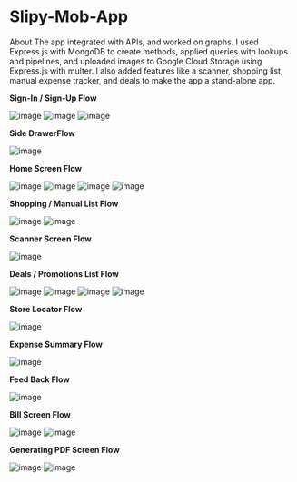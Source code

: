 # Slipy-Mob-App
About The app integrated with APIs, and worked on graphs. I used Express.js with MongoDB to create methods, applied queries with lookups and pipelines, and uploaded images to Google Cloud Storage using Express.js with multer. I also added features like a scanner, shopping list, manual expense tracker, and deals to make the app a stand-alone app.

**Sign-In / Sign-Up Flow**

![image](https://github.com/user-attachments/assets/56af6c2d-171c-4a2d-a6f8-cc92da5130ec)
![image](https://github.com/user-attachments/assets/c78b28d7-96e5-4219-9b8e-ac16b560b87d)
![image](https://github.com/user-attachments/assets/786f8de2-06eb-49d1-af2b-91cfb83888cc)

**Side DrawerFlow**

![image](https://github.com/user-attachments/assets/ba29d8ed-4143-42ff-a05c-17bbeb20d0b6)

**Home Screen Flow**

![image](https://github.com/user-attachments/assets/cb6eb369-7f3c-45ca-a3fb-a6029a2c6128)
![image](https://github.com/user-attachments/assets/f84ff0e8-cab3-4aa8-baa1-faabe2a57688)
![image](https://github.com/user-attachments/assets/aa41c6fc-02d8-4538-aa53-f10802aa2859)
![image](https://github.com/user-attachments/assets/cdd3b03f-826f-4846-9565-4c3a89a01c09)

**Shopping / Manual List Flow**

![image](https://github.com/user-attachments/assets/770d59dd-5842-4e90-84f3-8c5ad3c50d36)
![image](https://github.com/user-attachments/assets/6bc58f92-21d2-4a70-a698-7fe75572ee84)

**Scanner Screen Flow**

![image](https://github.com/user-attachments/assets/5db7b1e5-6315-49ae-90b0-8f9c392b5739)

**Deals / Promotions List Flow**

![image](https://github.com/user-attachments/assets/5723b814-b34b-4dbc-913c-803881522890)
![image](https://github.com/user-attachments/assets/429cf961-4a1f-4436-b168-c80f7947f5fd)
![image](https://github.com/user-attachments/assets/88427692-85c3-4dd9-ac73-120c6d919a0e)
![image](https://github.com/user-attachments/assets/975d7221-1f66-4168-aa05-27bb5464329f)

**Store Locator Flow**

![image](https://github.com/user-attachments/assets/7f998d97-4d5d-468f-9c1b-13ff7aaacfbe)

**Expense Summary Flow**

![image](https://github.com/user-attachments/assets/38fd25ca-ef06-4e6c-9de0-ba1681ead9c3)

**Feed Back Flow**

![image](https://github.com/user-attachments/assets/48e0a4db-ecec-4548-84d8-82159faf25d3)

**Bill Screen Flow**

![image](https://github.com/user-attachments/assets/a4e1f4dc-a98e-4e35-a4d1-74f4ba475bd7)
![image](https://github.com/user-attachments/assets/75b7c00e-5293-471d-8c88-f3ae09972c6c)

**Generating PDF Screen Flow**

![image](https://github.com/user-attachments/assets/3f317182-f20d-43ac-8f12-3188fe7851ea)
![image](https://github.com/user-attachments/assets/a69d39f3-2f8f-4ab5-a31d-126542d9cb2a)



